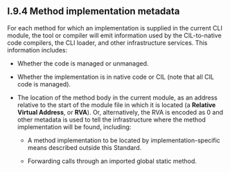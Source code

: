 ## I.9.4 Method implementation metadata

For each method for which an implementation is supplied in the current CLI module, the tool or compiler will emit information used by the CIL-to-native code compilers, the CLI loader, and other infrastructure services. This information includes:

 * Whether the code is managed or unmanaged.

 * Whether the implementation is in native code or CIL (note that all CIL code is managed).

 * The location of the method body in the current module, as an address relative to the start of the module file in which it is located (a **Relative Virtual Address**, or **RVA**). Or, alternatively, the RVA is encoded as 0 and other metadata is used to tell the infrastructure where the method implementation will be found, including:

    * A method implementation to be located by implementation-specific means described outside this Standard.

    * Forwarding calls through an imported global static method.
